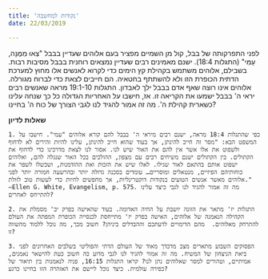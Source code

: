 ```yaml
---
title: 'נקודות למחשבה'
date: 22/03/2019

---
```


לפני התפרקותה של בבל, קול מן השמיים מפציר בעם אלוהים שעדיין בבבל  "צְאוּ מִמֶּנָּה, עַמִּי" (התגלות 18:4). ישנם מאמינים רבים שעדיין נמצאים רוחנית בבבל מסיבות רבות. בשבילם, אלוהים משתמש בקהילת קץ הימים כדי לקרוא לאנשים אלו מחוץ למערכת הדתית הכופרת הזו ולא להשתתף בחטאיה. הם חייבים לצאת כדי לברוח מגורלה. אלוהים אינו רוצה שאף אדם בבבל ילך לאבדון. התגלות 19:1-10 מראה שאנשים רבים יראי ה' בבבל ישמעו את הקריאה זו. אז, חישבו על האחריות הגדולה כל כך שנחה עלינו כשארית קהילת ה'. מה זה אמור להגיד לנו לגבי הצורך של כוח ה' בחיינו?

**שאלות לדיון**

`1.	כפי שהתגלות 18:4 מראה, ישנם רבים מיראי ה' בבבל להם קורא אלוהים "עמי". חישבו על המשפט הבא: "מסר זה חייב להינתן, אך בעוד שהוא חייב להינתן, עלינו להיות זהירים לא לדחוף ולשפוט את אלו אשר אין להם את האור שיש לנו. אסור לנו לצאת מדרכינו כדי לדחוף את הקתולים. בין הקתולים ישנם משיחים רבים עם מצפון, ההולכים בכל האור שנגלה להם, ואלוהים ישפוט אותם בהתאם לאור שגילו. לאלו שיש את הזכות ואת ההזדמנות, ושכשלו לשפר את כוחותיהם הפיזיים, מנטאלים ומוסריים… עומדים בסכנה גדולה יותר ובהרשעה חמורה יותר לפני אלוהים מאשר אנשים הטועים בנקודות דוקטרינליות, אך מחפשים לחיות כדי לעשות טוב לזולת."  —Ellen G. White, Evangelism, p. 575. מה זה אמור להגיד לנו לגבי כיצד עלינו להתייחס לאחרים?`

`2.	התגלות יז' מתאר את הזונה יושבת על החיה האדומה. בעוד שהאישה בפרק יב' מסמלת את הקהילה הנאמנה של אלוהים, האישה בפרק יז' מתייחסת לכנסייה הכופרת המפתה את העולם להתרחק מאלוהים.  מהם הדימויים לדעתכם וההבדלים ביניהן? חשוב מכך, מה נוכל ללמוד מהשווה זו?`

`3.	הפסוקים השבוע מתארים מצב מדכדך מאוד של העולם הדתי והפוליטי בשלבים האחרונים לפני ביאת הניצחון של המשיח. מה זה אמור להגיד לנו לגבי מדוע כה חשוב כעת להישאר נאמנים, אמיתיים, וטהורים למסר שאלוהים נתן לנו? קראו התגלות 16:15, פניה לנאמנות בין תיאור של כפירה עולמית. כיצד נוכל ליישם את האזהרה הזו בחיינו כרגע? `